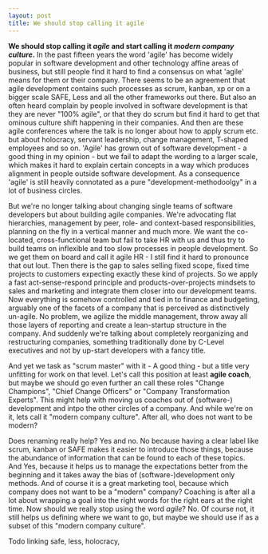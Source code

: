 ```yaml
---
layout: post
title: We should stop calling it agile 
---
```


**We should stop calling it *agile* and start calling it *modern company culture*.** In the past fifteen years the word 'agile' has become widely popular in software development and other technology affine areas of business, but still people find it hard to find a consensus on what 'agile' means for them or their company. There seems to be an agreement that agile development contains such processes as scrum, kanban, xp or on a bigger scale SAFE, Less and all the other frameworks out there. But also an often heard complain by people involved in software development is that they are never "100% agile", or that they do scrum but find it hard to get that ominous culture shift happening in their companies. 
And then are these agile conferences where the talk is no longer about how to apply scrum etc. but about holocracy, servant leadership, change management, T-shaped employees and so on. 'Agile' has grown out of software development - a good thing in my opinion - but we fail to adapt the wording to a larger scale, which makes it hard to explain certain concepts in a way which produces alignment in people outside software development. As a consequence 'agile' is still heavily connotated as a pure "development-methodoolgy" in a lot of business circles. 

But we're no longer talking about changing single teams of software developers but about building agile companies. We're advocating flat hierarchies, management by peer, role- and context-based responsibilities, planning on the fly in a vertical manner and much more. We want the co-located, cross-functional team but fail to take HR with us and thus try to build teams on inflexible and too slow processes in people development. So we get them on board and call it agile HR - I still find it hard to pronounce that out lout. Then there is the gap to sales selling fixed scope, fixed time projects to customers expecting exactly these kind of projects. So we apply a fast act-sense-respond principle and products-over-projects mindsets to sales and marketing and integrate them closer into our development teams. Now everything is somehow controlled and tied in to finance and budgeting, arguably one of the facets of a company that is perceived as distinctively un-agile. No problem, we agilize the middle management, throw away all those layers of reporting and create a lean-startup structure in the company. And suddenly we're talking about completely reorganizing and restructuring companies, something traditionally done by C-Level executives and not by up-start developers with a fancy title. 

And yet we task as "scrum master" with it - A good thing - but a title very unfitting for work on that level. Let's call this position at least **agile coach**, but maybe we should go even further an call these roles "Change Champions", "Chief Change Officers" or "Company Transformation Experts". This might help with moving us coaches out of (software-) development and intpo the other circles of a company. And while we're on it, lets call it "modern company culture". After all, who does not want to be modern?   

Does renaming really help? Yes and no. No because having a clear label like scrum, kanban or SAFE makes it easier to introduce those things, because the abundance of information that can be found to each of these topics. And Yes, because it helps us to manage the expectations better from the beginning and it takes away the bias of (software-)development only methods. And of course it is a great marketing tool, because which company does not want to be a "modern" company? Coaching is after all a lot about wrapping a goal into the right words for the right ears at the right time. 
Now should we really stop using the word *agile*? No. Of course not, it still helps us defining where we want to go, but maybe we should use if as a subset of this "modern company culture". 


Todo linking safe, less, holocracy,  

